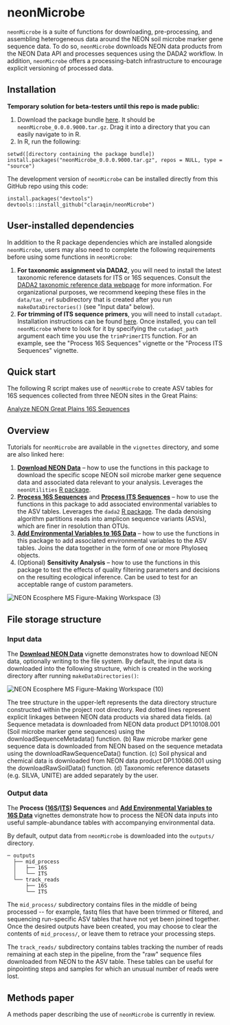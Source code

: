 # neonMicrobe

`neonMicrobe` is a suite of functions for downloading, pre-processing, and assembling heterogeneous data around the NEON soil microbe marker gene sequence data. To do so, `neonMicrobe` downloads NEON data products from the NEON Data API and processes sequences using the DADA2 workflow. In addition, `neonMicrobe` offers a processing-batch infrastructure to encourage explicit versioning of processed data.

## Installation

**Temporary solution for beta-testers until this repo is made public:**

1. Download the package bundle [here](https://drive.google.com/file/d/1jKvkSdbu23gbXMDMjbiaARHEHG74iV12/view?usp=sharing). It should be `neonMicrobe_0.0.0.9000.tar.gz`. Drag it into a directory that you can easily navigate to in R.
2. In R, run the following:

```
setwd([directory containing the package bundle])
install.packages("neonMicrobe_0.0.0.9000.tar.gz", repos = NULL, type = "source")
```

The development version of `neonMicrobe` can be installed directly from this GitHub repo using this code:

```
install.packages("devtools")
devtools::install_github("claraqin/neonMicrobe")
```

## User-installed dependencies

In addition to the R package dependencies which are installed alongside `neonMicrobe`, users may also need to complete the following requirements before using some functions in `neonMicrobe`:

1. **For taxonomic assignment via DADA2**, you will need to install the latest taxonomic reference datasets for ITS or 16S sequences. Consult the [DADA2 taxonomic reference data webpage](https://benjjneb.github.io/dada2/training.html) for more information. For organizational purposes, we recommend keeping these files in the `data/tax_ref` subdirectory that is created after you run `makeDataDirectories()` (see "Input data" below).
2. **For trimming of ITS sequence primers**, you will need to install `cutadapt`. Installation instructions can be found [here](https://cutadapt.readthedocs.io/en/stable/installation.html). Once installed, you can tell `neonMicrobe` where to look for it by specifying the `cutadapt_path` argument each time you use the `trimPrimerITS` function. For an example, see the "Process 16S Sequences" vignette or the "Process ITS Sequences" vignette.

## Quick start

The following R script makes use of `neonMicrobe` to create ASV tables for 16S sequences collected from three NEON sites in the Great Plains:

[Analyze NEON Great Plains 16S Sequences](https://people.ucsc.edu/~claraqin/analyze-neon-greatplains-16s.R)

## Overview

Tutorials for `neonMicrobe` are available in the `vignettes` directory, and some are also linked here:

1. **[Download NEON Data](https://people.ucsc.edu/~claraqin/download-neon-data.html)** – how to use the functions in this package to download the specific scope NEON soil microbe marker gene sequence data and associated data relevant to your analysis. Leverages the `neonUtilities` [R package](https://github.com/NEONScience/NEON-utilities).
2. **[Process 16S Sequences](https://people.ucsc.edu/~claraqin/process-16s-sequences.html)** and **[Process ITS Sequences](https://people.ucsc.edu/~claraqin/process-its-sequences.html)** – how to use the functions in this package to add associated environmental variables to the ASV tables. Leverages the `dada2` [R package](https://github.com/benjjneb/dada2). The dada denoising algorithm partitions reads into amplicon sequence variants (ASVs), which are finer in resolution than OTUs.
3. **[Add Environmental Variables to 16S Data](https://people.ucsc.edu/~claraqin/add-environmental-variables-16s.html)** – how to use the functions in this package to add associated environmental variables to the ASV tables. Joins the data together in the form of one or more Phyloseq objects.
4. (Optional) **Sensitivity Analysis** – how to use the functions in this package to test the effects of quality filtering parameters and decisions on the resulting ecological inference. Can be used to test for an acceptable range of custom parameters.

![NEON Ecosphere MS Figure-Making Workspace (3)](https://user-images.githubusercontent.com/12421420/111393342-ce937d00-8675-11eb-8b63-530aced18352.png)

## File storage structure

### Input data

The **[Download NEON Data](https://people.ucsc.edu/~claraqin/download-neon-data.html)** vignette demonstrates how to download NEON data, optionally writing to the file system. By default, the input data is downloaded into the following structure, which is created in the working directory after running `makeDataDirectories()`:

![NEON Ecosphere MS Figure-Making Workspace (10)](https://user-images.githubusercontent.com/12421420/113089173-f3badc00-919b-11eb-84e6-b7f9a2abbb72.png)

The tree structure in the upper-left represents the data directory structure constructed within the project root directory. Red dotted lines represent explicit linkages between NEON data products via shared data fields. (a) Sequence metadata is downloaded from NEON data product DP1.10108.001 (Soil microbe marker gene sequences) using the downloadSequenceMetadata() function. (b) Raw microbe marker gene sequence data is downloaded from NEON based on the sequence metadata using the downloadRawSequenceData() function. (c) Soil physical and chemical data is downloaded from NEON data product DP1.10086.001 using the downloadRawSoilData() function. (d) Taxonomic reference datasets (e.g. SILVA, UNITE) are added separately by the user.

### Output data

The **Process ([16S](https://people.ucsc.edu/~claraqin/process-16s-sequences.html)/[ITS](https://people.ucsc.edu/~claraqin/process-its-sequences.html)) Sequences** and **[Add Environmental Variables to 16S Data](https://people.ucsc.edu/~claraqin/add-environmental-variables-16s.html)** vignettes demonstrate how to process the NEON data inputs into useful sample-abundance tables with accompanying environmental data.

By default, output data from `neonMicrobe` is downloaded into the `outputs/` directory.

```
─ outputs
  ├── mid_process
  │   ├── 16S
  │   └── ITS
  └── track_reads
      ├── 16S
      └── ITS
```

The `mid_process/` subdirectory contains files in the middle of being processed -- for example, fastq files that have been trimmed or filtered, and sequencing run-specific ASV tables that have not yet been joined together. Once the desired outputs have been created, you may choose to clear the contents of `mid_process/`, or leave them to retrace your processing steps. 

The `track_reads/` subdirectory contains tables tracking the number of reads remaining at each step in the pipeline, from the "raw" sequence files downloaded from NEON to the ASV table. These tables can be useful for pinpointing steps and samples for which an unusual number of reads were lost.

## Methods paper

A methods paper describing the use of `neonMicrobe` is currently in review.
